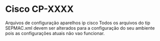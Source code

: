 # Cisco CP-XXXX
Arquivos de configuração aparelhos ip cisco
Todos os arquivos do tip SEPMAC.xml devem ser alterados para a configuração do seu ambiente pois as configurações atuais não vao funcionar.
